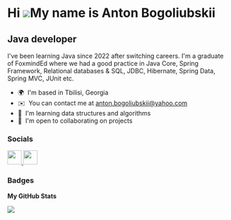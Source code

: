 Hi ![](https://user-images.githubusercontent.com/18350557/176309783-0785949b-9127-417c-8b55-ab5a4333674e.gif)My name is Anton Bogoliubskii
==========================================================================================================================================

Java developer
--------------

I've been learning Java since 2022 after switching careers. I'm a graduate of FoxmindEd where we had a good practice in Java Core, Spring Framework, Relational databases & SQL, JDBC, Hibernate, Spring Data, Spring MVC, JUnit etc.

* 🌍  I'm based in Tbilisi, Georgia
* ✉️  You can contact me at [anton.bogoliubskii@yahoo.com](mailto:anton.bogoliubskii@yahoo.com)
* 🧠  I'm learning data structures and algorithms
* 🤝  I'm open to collaborating on projects


### Socials

<p align="left"> <a href="https://www.github.com/AntonBogoliubskii" target="_blank" rel="noreferrer"> <picture> <source media="(prefers-color-scheme: dark)" srcset="https://raw.githubusercontent.com/danielcranney/readme-generator/main/public/icons/socials/github-dark.svg" /> <source media="(prefers-color-scheme: light)" srcset="https://raw.githubusercontent.com/danielcranney/readme-generator/main/public/icons/socials/github.svg" /> <img src="https://raw.githubusercontent.com/danielcranney/readme-generator/main/public/icons/socials/github.svg" width="32" height="32" /> </picture> </a> <a href="https://www.linkedin.com/in/anton-bogoliubskii-a94612246" target="_blank" rel="noreferrer"> <picture> <source media="(prefers-color-scheme: dark)" srcset="https://raw.githubusercontent.com/danielcranney/readme-generator/main/public/icons/socials/linkedin-dark.svg" /> <source media="(prefers-color-scheme: light)" srcset="https://raw.githubusercontent.com/danielcranney/readme-generator/main/public/icons/socials/linkedin.svg" /> <img src="https://raw.githubusercontent.com/danielcranney/readme-generator/main/public/icons/socials/linkedin.svg" width="32" height="32" /> </picture> </a></p>

### Badges

<b>My GitHub Stats</b>

<a href="http://www.github.com/AntonBogoliubskii"><img src="https://github-readme-streak-stats.herokuapp.com/?user=AntonBogoliubskii&stroke=ffffff&background=1c1917&ring=0891b2&fire=0891b2&currStreakNum=ffffff&currStreakLabel=0891b2&sideNums=ffffff&sideLabels=ffffff&dates=ffffff&hide_border=true" /></a>
